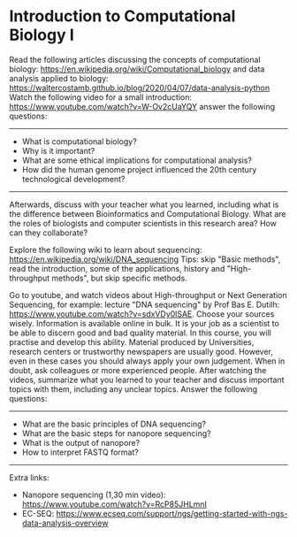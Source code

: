 # Introduction to Computational Biology I

Read the following articles discussing the concepts of computational biology: https://en.wikipedia.org/wiki/Computational_biology and data analysis applied to biology: https://waltercostamb.github.io/blog/2020/04/07/data-analysis-python Watch the following video for a small introduction: https://www.youtube.com/watch?v=W-Ov2cUaYQY answer the following questions:

--------------

- What is computational biology?
- Why is it important?
- What are some ethical implications for computational analysis?
- How did the human genome project influenced the 20th century technological development?

--------------

Afterwards, discuss with your teacher what you learned, including what is the difference between Bioinformatics and Computational Biology. What are the roles of biologists and computer scientists in this research area? How can they collaborate? 

Explore the following wiki to learn about sequencing: https://en.wikipedia.org/wiki/DNA_sequencing Tips: skip "Basic methods", read the introduction, some of the applications, history and "High-throughput methods", but skip specific methods.

Go to youtube, and watch videos about High-throughput or Next Generation Sequencing, for example: lecture "DNA sequencing" by Prof Bas E. Dutilh: https://www.youtube.com/watch?v=sdxVDy0lSAE. Choose your sources wisely. Information is available online in bulk. It is your job as a scientist to be able to discern good and bad quality material. In this course, you will practise and develop this ability. Material produced by Universities, research centers or trustworthy newspapers are usually good. However, even in these cases you should always apply your own judgement. When in doubt, ask colleagues or more experienced people. After watching the videos, summarize what you learned to your teacher and discuss important topics with them, including any unclear topics. Answer the following questions:

--------------

- What are the basic principles of DNA sequencing?
- What are the basic steps for nanopore sequencing? 
- What is the output of nanopore?
- How to interpret FASTQ format?

--------------

Extra links:  
- Nanopore sequencing (1,30 min video): https://www.youtube.com/watch?v=RcP85JHLmnI
- EC-SEQ: https://www.ecseq.com/support/ngs/getting-started-with-ngs-data-analysis-overview 
